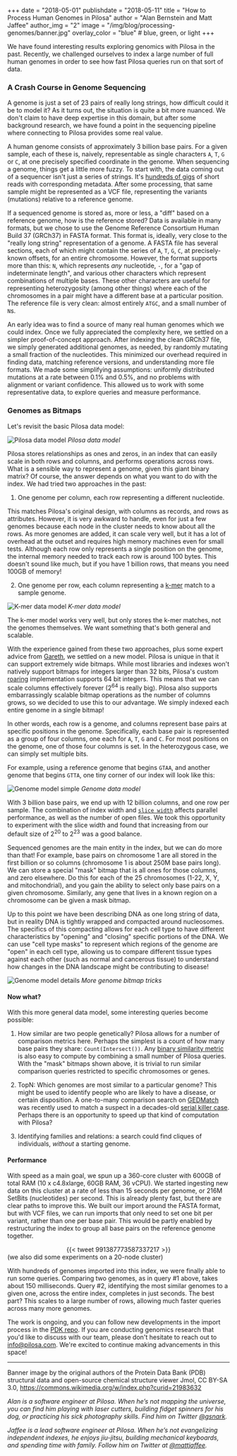 +++
date = "2018-05-01"
publishdate = "2018-05-11"
title = "How to Process Human Genomes in Pilosa"
author = "Alan Bernstein and Matt Jaffee"
author_img = "2"
image = "/img/blog/processing-genomes/banner.jpg"
overlay_color = "blue" # blue, green, or light
+++

We have found interesting results exploring genomics with Pilosa in the past. Recently, we challenged ourselves to index a large number of full human genomes in order to see how fast Pilosa queries run on that sort of data.

<!--more-->

### A Crash Course in Genome Sequencing

A genome is just a set of 23 pairs of really long strings, how difficult could it be to model it? As it turns out, the situation is quite a bit more nuanced. We don't claim to have deep expertise in this domain, but after some background research, we have found a point in the sequencing pipeline where connecting to Pilosa provides some real value.

A human genome consists of approximately 3 billion base pairs. For a given sample, each of these is, naively, representable as single characters `A`, `T`, `G` or `C`, at one precisely specified coordinate in the genome. When sequencing a genome, things get a little more fuzzy. To start with, the data coming out of a sequencer isn't just a series of strings. It's [hundreds of gigs](https://medium.com/precision-medicine/how-big-is-the-human-genome-e90caa3409b0) of short reads with corresponding metadata. After some processing, that same sample might be represented as a VCF file, representing the variants (mutations) relative to a reference genome.

If a sequenced genome is stored as, more or less, a "diff" based on a reference genome, how is the reference stored? Data is available in many formats, but we chose to use the Genome Reference Consortium Human Build 37 (GRCh37) in FASTA format. This format is, ideally, very close to the "really long string" representation of a genome. A FASTA file has several sections, each of which might contain the series of `A`, `T`, `G`, `C`, at precisely-known offsets, for an entire chromosome. However, the format supports more than this: `N`, which represents *any* nucleotide, `-`, for a "gap of indeterminate length", and various other characters which represent combinations of multiple bases. These other characters are useful for representing heterozygosity (among other things) where each of the chromosomes in a pair might have a different base at a particular position.  The reference file is very clean: almost entirely `ATGC`, and a small number of `N`s.

An early idea was to find a source of many real human genomes which we could index. Once we fully appreciated the complexity here, we settled on a simpler proof-of-concept approach. After indexing the clean GRCh37 file, we simply generated additional genomes, as needed, by randomly mutating a small fraction of the nucleotides. This minimized our overhead required in finding data, matching reference versions, and understanding more file formats. We made some simplifying assumptions: uniformly distributed mutations at a rate between 0.1% and 0.5%, and no problems with alignment or variant confidence. This allowed us to work with some representative data, to explore queries and measure performance.

### Genomes as Bitmaps

Let's revisit the basic Pilosa data model:

![Pilosa data model](/img/docs/data-model.svg)
*Pilosa data model*

Pilosa stores relationships as ones and zeros, in an index that can easily scale in both rows and columns, and performs operations across rows. What is a sensible way to represent a genome, given this giant binary matrix? Of course, the answer depends on what you want to do with the index. We had tried two approaches in the past:

1) One genome per column, each row representing a different nucleotide.

 This matches Pilosa's original design, with columns as records, and rows as attributes. However, it is very awkward to handle, even for just a few genomes because each node in the cluster needs to know about all the rows. As more genomes are added, it can scale very well, but it has a lot of overhead at the outset and requires high memory machines even for small tests. Although each row only represents a single position on the genome, the internal memory needed to track each row is around 100 bytes. This doesn't sound like much, but if you have 1 billion rows, that means you need 100GB of memory!

2) One genome per row, each column representing a [k-mer](https://en.wikipedia.org/wiki/K-mer) match to a sample genome.

![K-mer data model](/img/blog/processing-genomes/kmer-model.png)
*K-mer data model*

The k-mer model works very well, but only stores the k-mer matches, not the genomes themselves. We want something that's both general and scalable.

With the experience gained from these two approaches, plus some expert advice from [Gareth](https://twitter.com/gareth862), we settled on a new model. Pilosa is unique in that it can support extremely wide bitmaps. While most libraries and indexes won't natively support bitmaps for integers larger than 32 bits, Pilosa's custom [roaring](https://roaringbitmap.org/) implementation supports 64 bit integers. This means that we can scale columns effectively forever (2<sup>64</sup> is really big). Pilosa also supports embarrassingly scalable bitmap operations as the number of columns grows, so we decided to use this to our advantage. We simply indexed each entire genome in a single bitmap!

In other words, each row is a genome, and columns represent base pairs at specific positions in the genome. Specifically, each base pair is represented as a group of four columns, one each for `A`, `T`, `G` and `C`. For most positions on the genome, one of those four columns is set. In the heterozygous case, we can simply set multiple bits.

For example, using a reference genome that begins `GTAA`, and another genome that begins `GTTA`, one tiny corner of our index will look like this:

![Genome model simple](/img/blog/processing-genomes/genome-model-simple.png)
*Genome data model*

With 3 billion base pairs, we end up with 12 billion columns, and one row per sample. The combination of index width and [`slice width`](../docs/glossary/#slicewidth) affects parallel performance, as well as the number of open files. We took this opportunity to experiment with the slice width and found that increasing from our default size of 2<sup>20</sup> to 2<sup>23</sup> was a good balance.

Sequenced genomes are the main entity in the index, but we can do more than that! For example, base pairs on chromosome 1 are all stored in the first billion or so columns (chromosome 1 is about 250M base pairs long). We can store a special "mask" bitmap that is all ones for those columns, and zero elsewhere. Do this for each of the 25 chromosomes (1-22, X, Y, and mitochondrial), and you gain the ability to select only base pairs on a given chromosome. Similarly, any gene that lives in a known region on a chromosome can be given a mask bitmap.

Up to this point we have been describing DNA as one long string of data, but in reality DNA is tightly wrapped and compacted around nucleosomes. The specifics of this compacting allows for each cell type to have different characteristics by "opening" and "closing" specific portions of the DNA. We can use "cell type masks" to represent which regions of the genome are "open" in each cell type, allowing us to compare different tissue types against each other (such as normal and cancerous tissue) to understand how changes in the DNA landscape might be contributing to disease!

![Genome model details](/img/blog/processing-genomes/genome-model-details.png)
*More genome bitmap tricks*

#### Now what?

With this more general data model, some interesting queries become possible:

1. How similar are two people genetically? Pilosa allows for a number of comparison metrics here. Perhaps the simplest is a count of how many base pairs they share: `Count(Intersect())`. Any [binary similarity metric](http://www.iiisci.org/journal/CV$/sci/pdfs/GS315JG.pdf) is also easy to compute by combining a small number of Pilosa queries. With the "mask" bitmaps shown above, it is trivial to run similar comparison queries restricted to specific chromosomes or genes.

2. TopN: Which genomes are most similar to a particular genome? This might be used to identify people who are likely to have a disease, or certain disposition. A one-to-many comparison search on [GEDMatch](https://www.gedmatch.com) was recently used to match a suspect in a decades-old [serial killer case](https://www.washingtonpost.com/local/public-safety/to-find-alleged-golden-state-killer-investigators-first-found-his-great-great-great-grandparents/2018/04/30/3c865fe7-dfcc-4a0e-b6b2-0bec548d501f_story.html?utm_term=.87045d490fd3). Perhaps there is an opportunity to speed up that kind of computation with Pilosa?

3. Identifying families and relations: a search could find cliques of individuals, *without* a starting genome.

#### Performance

With speed as a main goal, we spun up a 360-core cluster with 600GB of total RAM (10 x c4.8xlarge, 60GB RAM, 36 vCPU). We started ingesting new data on this cluster at a rate of less than 15 seconds per genome, or 216M SetBits (nucleotides) per second. This is already plenty fast, but there are clear paths to improve this. We built our import around the FASTA format, but with VCF files, we can run imports that only need to set one bit per variant, rather than one per base pair. This would be partly enabled by restructuring the index to group all base pairs on the reference genome together.

<center>
{{< tweet 991387773587337217 >}}
</center>
(we also did some experiments on a 20-node cluster)


With hundreds of genomes imported into this index, we were finally able to run some queries. Comparing two genomes, as in query #1 above, takes about 150 milliseconds. Query #2, identifying the most similar genomes to a given one, across the entire index, completes in just seconds. The best part? This scales to a large number of rows, allowing much faster queries across many more genomes.

The work is ongoing, and you can follow new developments in the import process in the [PDK repo](https://github.com/pilosa/pdk/tree/genome/usecase/genome). If you are conducting genomics research that you'd like to discuss with our team, please don't hesitate to reach out to [info@pilosa.com](mailto:info@pilosa.com). We're excited to continue making advancements in this space!

----

Banner image by the original authors of the Protein Data Bank (PDB) structural data and open-source chemical structure viewer Jmol, CC BY-SA 3.0, https://commons.wikimedia.org/w/index.php?curid=21983632

_Alan is a software engineer at Pilosa. When he’s not mapping the universe, you can find him playing with laser cutters, building fidget spinners for his dog, or practicing his sick photography skills. Find him on Twitter [@gsnark](https://twitter.com/gsnark)._

_Jaffee is a lead software engineer at Pilosa. When he’s not evangelizing independent indexes, he enjoys jiu-jitsu, building mechanical keyboards, and spending time with family. Follow him on Twitter at [@mattjaffee](https://twitter.com/mattjaffee?lang=en)._
